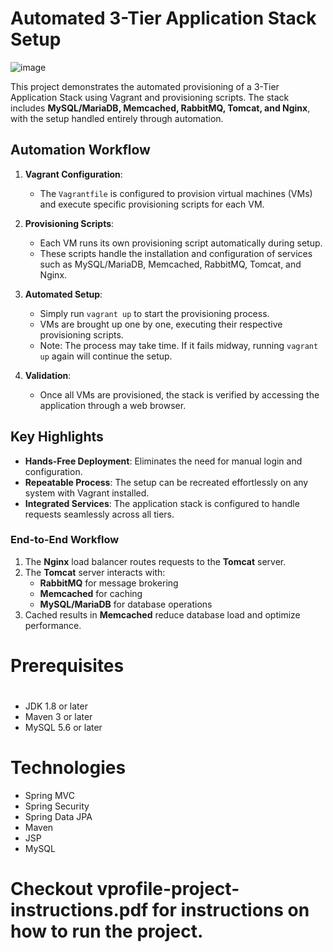 # Automated 3-Tier Application Stack Setup  

![image](https://github.com/user-attachments/assets/679d2eb2-31ce-47a8-87e2-1d6f012bbbf4)

This project demonstrates the automated provisioning of a 3-Tier Application Stack using Vagrant and provisioning scripts. The stack includes **MySQL/MariaDB, Memcached, RabbitMQ, Tomcat, and Nginx**, with the setup handled entirely through automation.

## Automation Workflow  
1. **Vagrant Configuration**:  
   - The `Vagrantfile` is configured to provision virtual machines (VMs) and execute specific provisioning scripts for each VM.  

2. **Provisioning Scripts**:  
   - Each VM runs its own provisioning script automatically during setup.  
   - These scripts handle the installation and configuration of services such as MySQL/MariaDB, Memcached, RabbitMQ, Tomcat, and Nginx.  

3. **Automated Setup**:  
   - Simply run `vagrant up` to start the provisioning process.  
   - VMs are brought up one by one, executing their respective provisioning scripts.  
   - Note: The process may take time. If it fails midway, running `vagrant up` again will continue the setup.  

4. **Validation**:  
   - Once all VMs are provisioned, the stack is verified by accessing the application through a web browser.  

## Key Highlights  
- **Hands-Free Deployment**: Eliminates the need for manual login and configuration.  
- **Repeatable Process**: The setup can be recreated effortlessly on any system with Vagrant installed.  
- **Integrated Services**: The application stack is configured to handle requests seamlessly across all tiers.  

### End-to-End Workflow  
1. The **Nginx** load balancer routes requests to the **Tomcat** server.  
2. The **Tomcat** server interacts with:  
   - **RabbitMQ** for message brokering  
   - **Memcached** for caching  
   - **MySQL/MariaDB** for database operations  
3. Cached results in **Memcached** reduce database load and optimize performance.  

# Prerequisites
#
- JDK 1.8 or later
- Maven 3 or later
- MySQL 5.6 or later

# Technologies 
- Spring MVC
- Spring Security
- Spring Data JPA
- Maven
- JSP
- MySQL

# Checkout vprofile-project-instructions.pdf for instructions on how to run the project.


